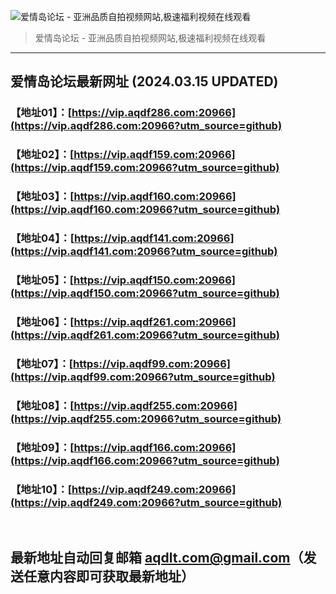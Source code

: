 ![爱情岛论坛 - 亚洲品质自拍视频网站,极速福利视频在线观看](http://lz.sinaimg.cn/large/007drMcOgy1g5i6x3ua0xj30eg0393yo.jpg)
> 爱情岛论坛 - 亚洲品质自拍视频网站,极速福利视频在线观看

---

## 爱情岛论坛最新网址 (2024.03.15 UPDATED)
### 【地址01】：[https://vip.aqdf286.com:20966](https://vip.aqdf286.com:20966?utm_source=github)
### 【地址02】：[https://vip.aqdf159.com:20966](https://vip.aqdf159.com:20966?utm_source=github)
### 【地址03】：[https://vip.aqdf160.com:20966](https://vip.aqdf160.com:20966?utm_source=github)
### 【地址04】：[https://vip.aqdf141.com:20966](https://vip.aqdf141.com:20966?utm_source=github)
### 【地址05】：[https://vip.aqdf150.com:20966](https://vip.aqdf150.com:20966?utm_source=github)
### 【地址06】：[https://vip.aqdf261.com:20966](https://vip.aqdf261.com:20966?utm_source=github)
### 【地址07】：[https://vip.aqdf99.com:20966](https://vip.aqdf99.com:20966?utm_source=github)
### 【地址08】：[https://vip.aqdf255.com:20966](https://vip.aqdf255.com:20966?utm_source=github)
### 【地址09】：[https://vip.aqdf166.com:20966](https://vip.aqdf166.com:20966?utm_source=github)
### 【地址10】：[https://vip.aqdf249.com:20966](https://vip.aqdf249.com:20966?utm_source=github)
<br>

## 最新地址自动回复邮箱 [aqdlt.com@gmail.com](mailto:aqdlt.com@gmail.com)（发送任意内容即可获取最新地址）
